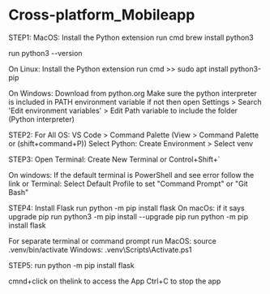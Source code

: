 # Cross-platform_Mobileapp

STEP1:
MacOS: 
Install the Python extension
 run cmd brew install python3 

 run python3 --version



On Linux:
 Install the Python extension
 run cmd >> sudo apt install python3-pip


On Windows:
Download from python.org
Make sure the python interpreter is included in PATH environment variable if not 
then open Settings > Search 'Edit environment variables' > Edit Path variable to include the folder (Python interpreter)

STEP2: 
For All OS:
VS Code > Command Palette (View > Command Palette or (shift+command+P))
Select Python: Create Environment > Select venv

STEP3:
Open Terminal: Create New Terminal or Control+Shift+`

On windows: If the default terminal is PowerShell and see error follow the link 
or Terminal: Select Default Profile to set "Command Prompt" or "Git Bash"

STEP4:
Install Flask
run python -m pip install flask
On macOs: if it says upgrade pip
run python3 -m pip install --upgrade pip
run python -m pip install flask

For separate terminal or command prompt run
MacOS: source .venv/bin/activate 
Windows: .venv\Scripts\Activate.ps1

STEP5:
run python -m pip install flask

cmnd+click on thelink to access the App
Ctrl+C to stop the app
